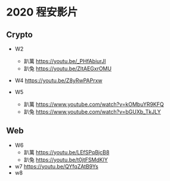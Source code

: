 # 2020 程安影片

## Crypto
- W2 
	- 趴萬 https://youtu.be/_PHfAbiurJI
   	- 趴兔 https://youtu.be/ZltAEGxrOMU

- W4 https://youtu.be/Z8yRwPAPrxw
- W5 
	- 趴萬 https://www.youtube.com/watch?v=kOMbuYR9KFQ
	- 趴兔 https://www.youtube.com/watch?v=bGUXb_TkJLY

## Web
- W6 
	- 趴萬 https://youtu.be/LEfSPqBjcB8
	- 趴兔 https://youtu.be/t0jtFSMdKlY
- w7 https://youtu.be/QYfqZAtB9Ys
- w8

